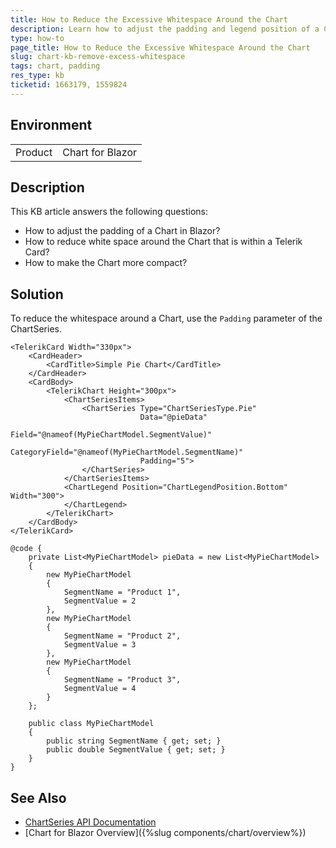 ```yaml
---
title: How to Reduce the Excessive Whitespace Around the Chart
description: Learn how to adjust the padding and legend position of a Chart and remove unnecessary white space.
type: how-to
page_title: How to Reduce the Excessive Whitespace Around the Chart
slug: chart-kb-remove-excess-whitespace
tags: chart, padding
res_type: kb
ticketid: 1663179, 1559824
---
```


## Environment

<table>
	<tbody>
		<tr>
			<td>Product</td>
			<td>Chart for Blazor</td>
		</tr>
	</tbody>
</table>

## Description

This KB article answers the following questions:

- How to adjust the padding of a Chart in Blazor?
- How to reduce white space around the Chart that is within a Telerik Card?
- How to make the Chart more compact?

## Solution

To reduce the whitespace around a Chart, use the `Padding` parameter of the ChartSeries.

````CSHTML
<TelerikCard Width="330px">
    <CardHeader>
        <CardTitle>Simple Pie Chart</CardTitle>
    </CardHeader>
    <CardBody>
        <TelerikChart Height="300px">
            <ChartSeriesItems>
                <ChartSeries Type="ChartSeriesType.Pie"
                             Data="@pieData"
                             Field="@nameof(MyPieChartModel.SegmentValue)"
                             CategoryField="@nameof(MyPieChartModel.SegmentName)"
                             Padding="5">
                </ChartSeries>
            </ChartSeriesItems>
            <ChartLegend Position="ChartLegendPosition.Bottom" Width="300">
            </ChartLegend>
        </TelerikChart>
    </CardBody>
</TelerikCard>

@code {
    private List<MyPieChartModel> pieData = new List<MyPieChartModel>
    {
        new MyPieChartModel
        {
            SegmentName = "Product 1",
            SegmentValue = 2
        },
        new MyPieChartModel
        {
            SegmentName = "Product 2",
            SegmentValue = 3
        },
        new MyPieChartModel
        {
            SegmentName = "Product 3",
            SegmentValue = 4
        }
    };

    public class MyPieChartModel
    {
        public string SegmentName { get; set; }
        public double SegmentValue { get; set; }
    }
}
````

## See Also

- [ChartSeries API Documentation](https://docs.telerik.com/blazor-ui/api/telerik.blazor.components.chartseries)
- [Chart for Blazor Overview]({%slug components/chart/overview%})
